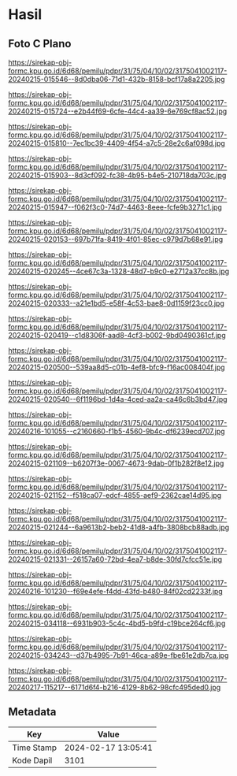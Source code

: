 # Hasil

## Foto C Plano

https://sirekap-obj-formc.kpu.go.id/6d68/pemilu/pdpr/31/75/04/10/02/3175041002117-20240215-015546--8d0dba06-71d1-432b-8158-bcf17a8a2205.jpg

https://sirekap-obj-formc.kpu.go.id/6d68/pemilu/pdpr/31/75/04/10/02/3175041002117-20240215-015724--e2b44f69-6cfe-44c4-aa39-6e769cf8ac52.jpg

https://sirekap-obj-formc.kpu.go.id/6d68/pemilu/pdpr/31/75/04/10/02/3175041002117-20240215-015810--7ec1bc39-4409-4f54-a7c5-28e2c6af098d.jpg

https://sirekap-obj-formc.kpu.go.id/6d68/pemilu/pdpr/31/75/04/10/02/3175041002117-20240215-015903--8d3cf092-fc38-4b95-b4e5-210718da703c.jpg

https://sirekap-obj-formc.kpu.go.id/6d68/pemilu/pdpr/31/75/04/10/02/3175041002117-20240215-015947--f062f3c0-74d7-4463-8eee-fcfe9b3271c1.jpg

https://sirekap-obj-formc.kpu.go.id/6d68/pemilu/pdpr/31/75/04/10/02/3175041002117-20240215-020153--697b71fa-8419-4f01-85ec-c979d7b68e91.jpg

https://sirekap-obj-formc.kpu.go.id/6d68/pemilu/pdpr/31/75/04/10/02/3175041002117-20240215-020245--4ce67c3a-1328-48d7-b9c0-e2712a37cc8b.jpg

https://sirekap-obj-formc.kpu.go.id/6d68/pemilu/pdpr/31/75/04/10/02/3175041002117-20240215-020333--a21e1bd5-e58f-4c53-bae8-0d1159f23cc0.jpg

https://sirekap-obj-formc.kpu.go.id/6d68/pemilu/pdpr/31/75/04/10/02/3175041002117-20240215-020419--c1d8306f-aad8-4cf3-b002-9bd0490361cf.jpg

https://sirekap-obj-formc.kpu.go.id/6d68/pemilu/pdpr/31/75/04/10/02/3175041002117-20240215-020500--539aa8d5-c01b-4ef8-bfc9-f16ac008404f.jpg

https://sirekap-obj-formc.kpu.go.id/6d68/pemilu/pdpr/31/75/04/10/02/3175041002117-20240215-020540--6f1196bd-1d4a-4ced-aa2a-ca46c6b3bd47.jpg

https://sirekap-obj-formc.kpu.go.id/6d68/pemilu/pdpr/31/75/04/10/02/3175041002117-20240216-101055--c2160660-f1b5-4560-9b4c-df6239ecd707.jpg

https://sirekap-obj-formc.kpu.go.id/6d68/pemilu/pdpr/31/75/04/10/02/3175041002117-20240215-021109--b6207f3e-0067-4673-9dab-0f1b282f8e12.jpg

https://sirekap-obj-formc.kpu.go.id/6d68/pemilu/pdpr/31/75/04/10/02/3175041002117-20240215-021152--f518ca07-edcf-4855-aef9-2362cae14d95.jpg

https://sirekap-obj-formc.kpu.go.id/6d68/pemilu/pdpr/31/75/04/10/02/3175041002117-20240215-021244--6a9613b2-beb2-41d8-a4fb-3808bcb88adb.jpg

https://sirekap-obj-formc.kpu.go.id/6d68/pemilu/pdpr/31/75/04/10/02/3175041002117-20240215-021331--26157a60-72bd-4ea7-b8de-30fd7cfcc51e.jpg

https://sirekap-obj-formc.kpu.go.id/6d68/pemilu/pdpr/31/75/04/10/02/3175041002117-20240216-101230--f69e4efe-f4dd-43fd-b480-84f02cd2233f.jpg

https://sirekap-obj-formc.kpu.go.id/6d68/pemilu/pdpr/31/75/04/10/02/3175041002117-20240215-034118--6931b903-5c4c-4bd5-b9fd-c19bce264cf6.jpg

https://sirekap-obj-formc.kpu.go.id/6d68/pemilu/pdpr/31/75/04/10/02/3175041002117-20240215-034243--d37b4995-7b91-46ca-a89e-fbe61e2db7ca.jpg

https://sirekap-obj-formc.kpu.go.id/6d68/pemilu/pdpr/31/75/04/10/02/3175041002117-20240217-115217--6171d6f4-b216-4129-8b62-98cfc495ded0.jpg


## Metadata

| Key        | Value               |
| ---------- | ------------------- |
| Time Stamp | 2024-02-17 13:05:41 |
| Kode Dapil | 3101                |



